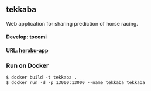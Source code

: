 ## tekkaba
Web application for sharing prediction of horse racing.
#### Develop: tocomi
#### URL: [heroku-app](https://tekkaba.herokuapp.com/)

### Run on Docker

```
$ docker build -t tekkaba .
$ docker run -d -p 13000:13000 --name tekkaba tekkaba
```